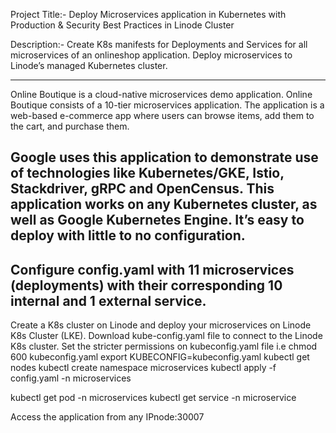 Project Title:- Deploy Microservices application in Kubernetes with Production & Security Best Practices in Linode Cluster

Description:- Create K8s manifests for Deployments and Services for all microservices of an onlineshop application.
               Deploy microservices to Linode’s managed Kubernetes cluster.
               
               
-----------------------------------------------------------------------------------------------------------------------------------------------------
Online Boutique is a cloud-native microservices demo application. Online Boutique consists of a 10-tier microservices application. The application is a web-based e-commerce app where users can browse items, add them to the cart, and purchase them.

Google uses this application to demonstrate use of technologies like Kubernetes/GKE, Istio, Stackdriver, gRPC and OpenCensus. This application works on any Kubernetes cluster, as well as Google Kubernetes Engine. It’s easy to deploy with little to no configuration.
-----------------------------------------------------------------------------------------------------------------------------------------------------

Configure config.yaml with 11 microservices (deployments) with their corresponding 10 internal and 1 external service.
------------------------------------------------------------------------------------------------------------------------------------------------------
Create a K8s cluster on Linode and deploy your microservices on Linode K8s Cluster (LKE).
Download kube-config.yaml file to connect to the Linode K8s cluster.
Set the stricter permissions on kubeconfig.yaml file i.e chmod 600 kubeconfig.yaml
export KUBECONFIG=kubeconfig.yaml
kubectl get nodes
kubectl create namespace microservices
kubectl apply -f config.yaml -n microservices

kubectl get pod -n microservices
kubectl get service -n microservice

Access the application from any IPnode:30007
